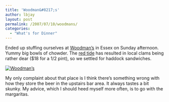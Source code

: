 ```yaml
---
title: 'Woodman&#8217;s'
author: lbjay
layout: post
permalink: /2007/07/10/woodmans/
categories:
  - "What's for Dinner"
---
```

<abbr class="unapi-id" title=""><!-- &nbsp; --></abbr> 

Ended up stuffing ourselves at [Woodman&#8217;s][1] in Essex on Sunday afternoon. Yummy big bowls of chowder. The [red tide][2] has resulted in local clams being rather dear ($18 for a 1/2 pint), so we settled for haddock sandwiches. 

<a rel="lightbox" href='http://www.f00die.com/wp-content/uploads/2007/07/chris_poster_10pix_pad.jpg' title='Woodman’s'><img src='http://www.f00die.com/wp-content/uploads/2007/07/chris_poster_10pix_pad.jpg' alt='Woodman’s' /></a>

My only complaint about that place is I think there&#8217;s something wrong with how they store the beer in the upstairs bar area. It always tastes a bit skunky. My advice, which I should heed myself more often, is to go with the margaritas.

 [1]: http://woodmans.com/
 [2]: http://www.boston.com/news/local/articles/2007/06/28/red_tide_again_shuts_down_shellfishing/